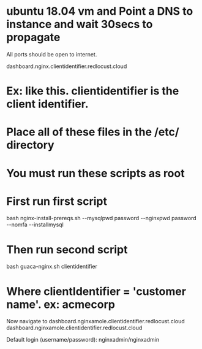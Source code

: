 #  ubuntu 18.04 vm and Point a DNS to instance and wait 30secs to propagate

All ports should be open to internet.

dashboard.nginx.clientidentifier.redlocust.cloud

# Ex: like this. clientidentifier is the client identifier.
# Place all of these files in the /etc/ directory
# You must run these scripts as root
# First run first script
bash nginx-install-prereqs.sh --mysqlpwd password --nginxpwd password --nomfa --installmysql

# Then run second script
bash guaca-nginx.sh clientidentifier
# Where clientIdentifier = 'customer name'. ex: acmecorp

Now navigate to dashboard.nginxamole.clientidentifier.redlocust.cloud
dashboard.nginxamole.clientidentifier.redlocust.cloud

Default login (username/password): nginxadmin/nginxadmin